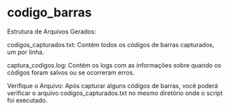# codigo_barras
Estrutura de Arquivos Gerados:

codigos_capturados.txt: Contém todos os códigos de barras capturados, um por linha.

captura_codigos.log: Contém os logs com as informações sobre quando os códigos foram salvos ou se ocorreram erros.

Verifique o Arquivo: Após capturar alguns códigos de barras, você poderá verificar o arquivo codigos_capturados.txt no mesmo diretório onde o script foi executado.
